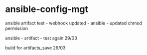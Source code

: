 # ansible-config-mgt

ansible artifact test - webhook updated - ansible - updated chmod permission

ansible - artifact - test again 29/03

build for artifacts_save 29/03
